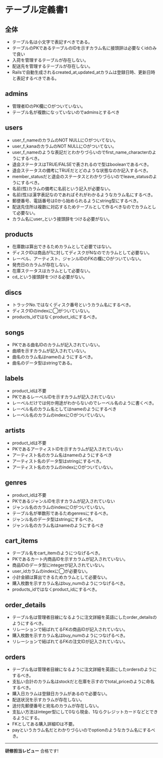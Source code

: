 # テーブル定義書1
## 全体
- テーブル名は小文字で表記すべきである。
- テーブルのPKであるテーブルのIDを示すカラム名に接頭辞は必要なくidのみで良い
- 入荷を管理するテーブルが存在しない。
- 配送先を管理するテーブルが存在しない。
- Railsで自動生成されるcreated_at,updated_atカラムは登録日時、更新日時と表記するべきである。

## admins
- 管理者IDのPK欄に○がついていない。
- テーブル名が複数になっていないのでadminsとするべき

## users
- user_f_nameのカラムのNOT NULLに○がついてない。
- user_f_kanaのカラムのNOT NULLに○がついてない。
- user_f_nameのような表記だとわかりづらいのでfirst_name_characterのようにするべき。
- 退会ステータスはTRUE/FALSEで表されるので型はbooleanであるべき。
- 退会ステータスの備考にTRUEだとどのような状態なのか記入するべき。
- member_statusだと退会のステータスとわかりづらいのでleave_statusのようにするべき。
- 名前(性)カラムの備考に名前という記入が必要ない。
- 名前(性)は漢字表記なのであればそれがわかるようなカラム名にするべき。
- 郵便番号、電話番号は0から始められるようにstring型にするべき。
- 配送先住所は複数に対応するためテーブルとして作るべきなのでカラムとして必要ない。
- カラム名にuser_という接頭辞をつける必要がない。

## products
- 在庫数は算出できるためカラムとして必要ではない。
- ディスクIDは商品が1に対してディスクがNなのでカラムとして必要ない。
- レーベル、アーティスト、ジャンルIDのFKの欄に○がついていない。
- 発売日のカラムが存在しない。
- 在庫ステータスはカラムとして必要ない。
- cd_という接頭辞をつける必要がない。

## discs
- トラックNo.ではなくディスク番号というカラム名にするべき。
- ディスクIDのindexに◯がついていない。
- products_idではなくproduct_idにするべき。

## songs
- PKである曲名IDのカラムが記入されていない。
- 曲順を示すカラムが記入されていない。
- 曲名のカラム名はnameのようにするべき。
- 曲名のデータ型はstringである。

## labels
- product_idは不要
- PKであるレーベルIDを示すカラムが記入されていない
- レーベルだけでは何か用途がわからないのでレーベル名のように書くべき。
- レーベル名のカラム名としてはnameのようにするべき
- レーベル名のカラムのindexに○がついていない。

## artists
- product_idは不要
- PKであるアーティストIDを示すカラムが記入されていない
- アーティスト名のカラム名はnameのようにするべき
- アーティスト名のデータ型はstringにするべき。
- アーティスト名のカラムのindexに○がついていない。

## genres
- product_idは不要
- PKであるジャンルIDを示すカラムが記入されていない
- ジャンル名のカラムのindexに○がついていない。
- テーブル名が単数形であるためgenresにするべき。
- ジャンル名のデータ型はstringにするべき。
- ジャンル名のカラム名はnameのようにするべき

## cart_items
- テーブル名をcart_itemのようにつなげるべき。
- PKであるカート内商品IDを示すカラムが記入されていない。
- 商品IDのデータ型にintegerが記入されていない。
- user_idカラムのindexに◯が必要ない。
- 小計金額は算出できるためカラムとして必要ない。
- 購入枚数を示すカラム名はbuy_numのようにつなげるべき。
- products_idではなくproduct_idにするべき。

## order_details
- テーブル名は管理者目線になるように注文詳細を英語にしたorder_detailsのようにするべき。
- リレーションで結ばれてるFKの商品IDが記入されていない。
- 購入枚数を示すカラム名はbuy_numのようにつなげるべき。
- リレーションで結ばれてるFKの注文IDが記入されていない。

## orders
- テーブル名は管理者目線になるように注文詳細を英語にしたordersのようにするべき。
- 支払い合計のカラム名はstockだと在庫を示すのでtotal_priceのように命名するべき。
- 購入日カラムは登録日カラムがあるので必要ない。
- 配送状況を示すカラムが存在しない。
- 送付先郵便番号と宛名のカラムが存在しない。
- 支払い方法はinteger型にして0なら現金、1ならクレジットカードなどとできるようにする。
- FKとしてある購入詳細IDは不要。
- payというカラム名だとわかりづらいのでoptionのようなカラム名にするべき。

---

**研修担当レビュー**
合格です!
